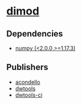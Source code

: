 # [dimod](https://pypi.org/project/dimod)

## Dependencies
- [numpy (<2.0.0,>=1.17.3)](packages/n/numpy.md)



## Publishers
- [acondello](https://pypi.org/user/acondello)
- [dwtools](https://pypi.org/user/dwtools)
- [dwtools-ci](https://pypi.org/user/dwtools-ci)

